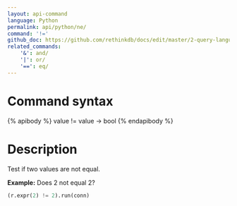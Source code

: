 ```yaml
---
layout: api-command 
language: Python
permalink: api/python/ne/
command: '!='
github_doc: https://github.com/rethinkdb/docs/edit/master/2-query-language/api/python/math-and-logic/ne.md
related_commands:
    '&': and/
    '|': or/
    '==': eq/
---
```


# Command syntax #

{% apibody %}
value != value &rarr; bool
{% endapibody %}

# Description #

Test if two values are not equal.

__Example:__ Does 2 not equal 2?

```py
(r.expr(2) != 2).run(conn)
```


